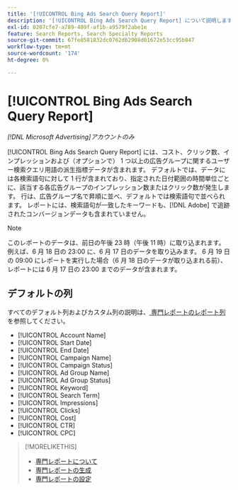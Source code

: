 ```yaml
---
title: '[!UICONTROL Bing Ads Search Query Report]'
description: '[!UICONTROL Bing Ads Search Query Report] について説明します。'
exl-id: 0207cfe7-a789-409f-af1b-a9579f2abe1e
feature: Search Reports, Search Specialty Reports
source-git-commit: 67fe8581832dc0762d62908d01672e53cc95b847
workflow-type: tm+mt
source-wordcount: '174'
ht-degree: 0%

---
```


# [!UICONTROL Bing Ads Search Query Report]

*[!DNL Microsoft Advertising]アカウントのみ*

[!UICONTROL Bing Ads Search Query Report] には、コスト、クリック数、インプレッションおよび（オプションで） 1 つ以上の広告グループに関するユーザー検索クエリ用語の派生指標データが含まれます。 デフォルトでは、データには各検索語句に対して 1 行が含まれており、指定された日付範囲の時間単位ごとに、該当する各広告グループのインプレッション数またはクリック数が発生します。 行は、広告グループ名で昇順に並べ、デフォルトでは検索語句で並べられます。 レポートには、検索語句が一致したキーワードも、[!DNL Adobe] で追跡されたコンバージョンデータも含まれていません。

>[!NOTE]
>
>このレポートのデータは、前日の午後 23 時（午後 11 時）に取り込まれます。 例えば、6 月 18 日の 23:00 に、6 月 17 日のデータを取り込みます。 6 月 19 日の 09:00 にレポートを実行した場合（6 月 18 日のデータが取り込まれる前）、レポートには 6 月 17 日の 23:00 までのデータが含まれます。

## デフォルトの列

すべてのデフォルト列およびカスタム列の説明は、[ 専門レポートのレポート列 ](specialty-report-columns.md) を参照してください。

* [!UICONTROL Account Name]
* [!UICONTROL Start Date]
* [!UICONTROL End Date]
* [!UICONTROL Campaign Name]
* [!UICONTROL Campaign Status]
* [!UICONTROL Ad Group Name]
* [!UICONTROL Ad Group Status]
* [!UICONTROL Keyword]
* [!UICONTROL Search Term]
* [!UICONTROL Impressions]
* [!UICONTROL Clicks]
* [!UICONTROL Cost]
* [!UICONTROL CTR]
* [!UICONTROL CPC]

>[!MORELIKETHIS]
>
>* [ 専門レポートについて ](specialty-report-about.md)
>* [ 専門レポートの生成 ](specialty-report-generate.md)
>* [ 専門レポートの設定 ](specialty-report-settings.md)
